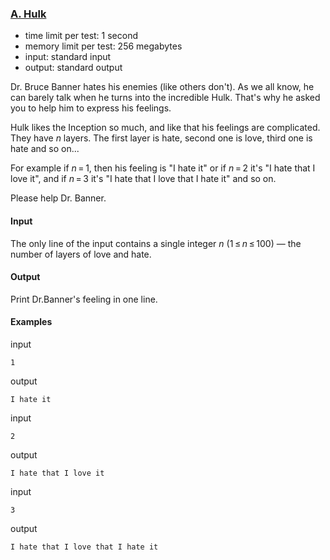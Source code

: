 ### [A. Hulk](http://codeforces.com/problemset/problem/705/A)

- time limit per test: 1 second
- memory limit per test: 256 megabytes
- input: standard input
- output: standard output

Dr. Bruce Banner hates his enemies (like others don't). As we all know, he can barely talk when he turns into the incredible Hulk. That's why he asked you to help him to express his feelings.

Hulk likes the Inception so much, and like that his feelings are complicated. They have *n* layers. The first layer is hate, second one is love, third one is hate and so on...

For example if *n* = 1, then his feeling is "I hate it" or if *n* = 2 it's "I hate that I love it", and if *n* = 3 it's "I hate that I love that I hate it" and so on.

Please help Dr. Banner.

#### Input

The only line of the input contains a single integer *n* (1 ≤ *n* ≤ 100) — the number of layers of love and hate.

#### Output

Print Dr.Banner's feeling in one line.

#### Examples

input

```
1
```

output

```
I hate it
```

input

```
2
```

output

```
I hate that I love it
```

input

```
3
```

output

```
I hate that I love that I hate it
```